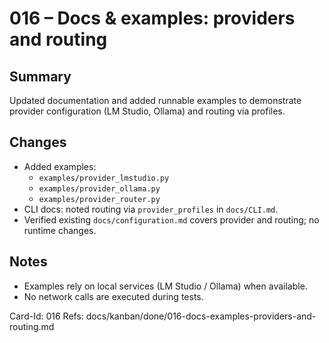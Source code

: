 # 016 – Docs & examples: providers and routing

## Summary
Updated documentation and added runnable examples to demonstrate provider configuration (LM Studio, Ollama) and routing via profiles.

## Changes
- Added examples:
  - `examples/provider_lmstudio.py`
  - `examples/provider_ollama.py`
  - `examples/provider_router.py`
- CLI docs: noted routing via `provider_profiles` in `docs/CLI.md`.
- Verified existing `docs/configuration.md` covers provider and routing; no runtime changes.

## Notes
- Examples rely on local services (LM Studio / Ollama) when available.
- No network calls are executed during tests.

Card-Id: 016
Refs: docs/kanban/done/016-docs-examples-providers-and-routing.md
